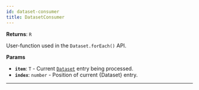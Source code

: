 ```yaml
---
id: dataset-consumer
title: DatasetConsumer
---
```


<a name="datasetconsumer"></a>

**Returns**: `R`

User-function used in the `Dataset.forEach()` API.

**Params**

-   **`item`**: `T` - Current [`Dataset`](/docs/api/dataset) entry being processed.
-   **`index`**: `number` - Position of current {Dataset} entry.

---
